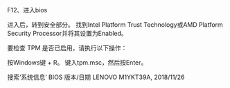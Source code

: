 F12、进入bios

进入后，转到安全部分。
找到Intel Platform Trust Technology或AMD Platform Security Processor并将其设置为Enabled。







要检查 TPM 是否已启用，请执行以下操作：

按Windows键 + R。
键入tpm.msc，然后按Enter。



搜索‘系统信息’
BIOS 版本/日期	LENOVO M1YKT39A, 2018/11/26
